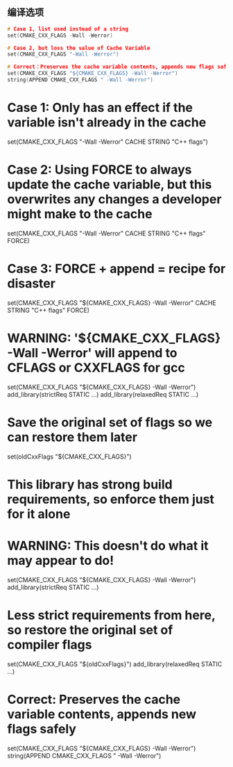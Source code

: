 ## 编译选项



```c
# Case 1, list used instead of a string 
set(CMAKE_CXX_FLAGS -Wall -Werror)

# Case 2, but loss the value of Cache Variable 
set(CMAKE_CXX_FLAGS "-Wall -Werror")

# Correct：Preserves the cache variable contents, appends new flags safely
set(CMAKE_CXX_FLAGS "${CMAKE_CXX_FLAGS} -Wall -Werror") 
string(APPEND CMAKE_CXX_FLAGS " -Wall -Werror")
```

# Case 1: Only has an effect if the variable isn't already in the cache 
set(CMAKE_CXX_FLAGS "-Wall -Werror" CACHE STRING "C++ flags")

# Case 2: Using FORCE to always update the cache variable, but this overwrites any changes a developer might make to the cache 
set(CMAKE_CXX_FLAGS "-Wall -Werror" CACHE STRING "C++ flags" FORCE)

# Case 3: FORCE + append = recipe for disaster
set(CMAKE_CXX_FLAGS "${CMAKE_CXX_FLAGS} -Wall -Werror" CACHE STRING "C++ flags" FORCE)

# WARNING: '${CMAKE_CXX_FLAGS} -Wall -Werror' will append to CFLAGS or CXXFLAGS for gcc
set(CMAKE_CXX_FLAGS "${CMAKE_CXX_FLAGS} -Wall -Werror") 
add_library(strictReq STATIC ...)
add_library(relaxedReq STATIC ...)

# Save the original set of flags so we can restore them later 
set(oldCxxFlags "${CMAKE_CXX_FLAGS}")

# This library has strong build requirements, so enforce them just for it alone 
# WARNING: This doesn't do what it may appear to do! 
set(CMAKE_CXX_FLAGS "${CMAKE_CXX_FLAGS} -Wall -Werror") 
add_library(strictReq STATIC ...)

# Less strict requirements from here, so restore the original set of compiler flags
set(CMAKE_CXX_FLAGS "${oldCxxFlags}")
add_library(relaxedReq STATIC ...)

# Correct: Preserves the cache variable contents, appends new flags safely 
set(CMAKE_CXX_FLAGS "${CMAKE_CXX_FLAGS} -Wall -Werror")
string(APPEND CMAKE_CXX_FLAGS " -Wall -Werror")